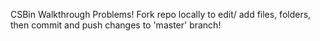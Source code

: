 CSBin Walkthrough Problems! Fork repo locally to edit/ add files, folders, then commit and push changes to 'master' branch!
